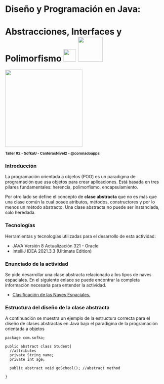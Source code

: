 <h1>Diseño y Programación en Java:</h1> 
<h1>Abstracciones, Interfaces y Polimorfismo <img width="40px" src="https://img.shields.io/badge/java-%23ED8B00.svg?style=for-the-badge&logo=java&logoColor=white"> <img width=80px src="https://img.shields.io/badge/IntelliJIDEA-000000.svg?style=for-the-badge&logo=intellij-idea&logoColor=white"></h1>
<p><img width="250px" src="https://external-content.duckduckgo.com/iu/?u=http%3A%2F%2F4.bp.blogspot.com%2F-RzozJ2XkovY%2FUF2kfMEJRrI%2FAAAAAAAAAEw%2Fx3HWqc1cXW0%2Fs1600%2Fabstract_class_interfaces.png&f=1&nofb=1"></p>
<sub><strong>Taller #2 - SofkaU - CanterasNivel2 - @coronadoapps</strong></sub>

<h3>Introducción</h3>
<p>La programación orientada a objetos (POO) es un paradigma de programación que usa objetos para crear aplicaciones. Está basada en tres pilares fundamentales: herencia, polimorfismo, encapsulamiento.</p>
<p>Por otro lado se define el concepto de <strong>clase abstracta</strong> que no es más que una clase común la cual posee atributos, métodos, constructores y por lo menos un método abstracto. Una clase abstracta no puede ser instanciada, solo heredada.</p>

<h3>Tecnologías</h3>
Herramientas y tecnologías utilizadas para el desarrollo de esta actividad:
<ul>
  <li> JAVA Versión 8 Actualización 321 - Oracle
  <li> IntelliJ IDEA 2021.3.3 (Ultimate Edition)
</ul>

<h3>Enunciado de la actividad</h3>
<p>Se pide desarrollar una clase abstracta relacionado a los tipos de naves espaciales. En el siguiente enlace se puede encontrar la completa información necesaria para entender la actividad.</p>
<ul>
  <li><a target="_blank" href="https://moaramore.com/2016/05/14/clasificacion-de-las-naves-espaciales">Clasificación de las Naves Espaciales.</a></li>
</ul>

<h3>Estructura del diseño de la clase abstracta</h3>
<p>A continuación se muestra un ejemplo de la estructura correcta para el diseño de clases abstractas en Java bajo el paradigma de la programación orientada a objetos</p>

```
package com.sofka;

public abstract class Student{
  //attributes
  private String name;
  private int age;
  
  public abstract void goSchool(); //abstract method
  
}
```
